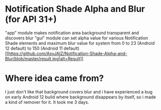 # Notification Shade Alpha and Blur (for API 31+)
"app" module makes notification area background transparent and discovers blur
"gui" module can set alpha value for various Notification Shade elements and maximum blur value for system from 0 to 23 (Android 12 default) to 150 (Android 11 default)
[[https://github.com/AsyJAIZ/Notification-Shade-Alpha-and-Blur/blob/master/result.jpg|alt=Result]]

# Where idea came from?
I just don't like that background covers blur and i have experienced a bug on early Android 12 build where background disappears by itself, so i made a kind of remover for it. It took me 3 days.